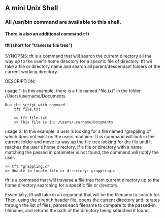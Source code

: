 ## A mini Unix Shell

### All /usr/bin command are available to this shell.

#### There is also an additional command `tft`


#### tft (short for "traverse file tree")

SYNOPSIS:
tft is a command that will search the current directory all the way up to the user's home directory for a specific file of directory. tft wii take a file or directory name and search all parent/descendant folders of the current working directory.



DESCRIPTION:

usage 1:
  In this example, there is a file named "file.txt" in the folder /Users/username/Documents.

	Run the script with command
		tft file.txt

		>> tft file.txt
		>> This file is in: /Users/username/Documents

 usage 2:
	In this example, a user is looking for a file named "grappling.c" which does
	not exist on the users machine. This command will look in the current folder and move its way
	up the file tree looking for the file until it reaches the user's home directory. If a file or directory with a name matching the passed in parameter is not found, the command will notify the user.

    >> tft "grappling.c"
    >> Unable to locate file or directory: grappling.c



tft is a command that will traverse a file tree from current directory up to the home directory searching for a specific file or directory.

Essentially, tft will take in an argument that will be the filename to search for. Then, using the dirent.h header file, opens the current directory and iterates through the list of files, parses each filename to compare to the passed-in filename, and returns the path of the directory being searched if found.

